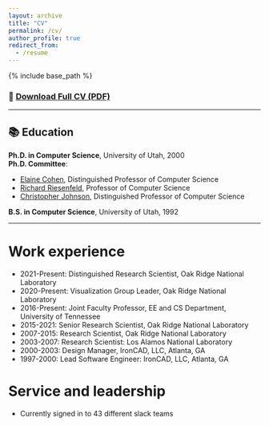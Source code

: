 ```yaml
---
layout: archive
title: "CV"
permalink: /cv/
author_profile: true
redirect_from:
  - /resume
---
```


{% include base_path %}

### 📄 [Download Full CV (PDF)](/files/Dave_Pugmire_CV.pdf)

---

## 📚 Education

**Ph.D. in Computer Science**, University of Utah, 2000  
**Ph.D. Committee**:

- [Elaine Cohen](https://www.cs.utah.edu/~cohen), Distinguished Professor of Computer Science
- [Richard Riesenfeld](https://www.cs.utah.edu/~riesenfe), Professor of Computer Science
- [Christopher Johnson](https://www.sci.utah.edu/people/crj.html), Distinguished Professor of Computer Science

**B.S. in Computer Science**, University of Utah, 1992

---

# Work experience

- 2021-Present: Distinguished Research Scientist, Oak Ridge National Laboratory
- 2020-Present: Visualization Group Leader, Oak Ridge National Laboratory
- 2016-Present: Joint Faculty Professor, EE and CS Department, University of Tennessee
- 2015-2021: Senior Research Scientist, Oak Ridge National Laboratory
- 2007-2015: Research Scientist, Oak Ridge National Laboratory
- 2003-2007: Research Scientist: Los Alamos National Laboratory
- 2000-2003: Design Manager, IronCAD, LLC, Atlanta, GA
- 1997-2000: Lead Software Engineer: IronCAD, LLC, Atlanta, GA

# Service and leadership

- Currently signed in to 43 different slack teams

